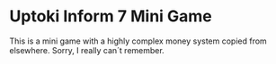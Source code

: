 # Uptoki Inform 7 Mini Game
 
This is a mini game with a highly complex money system copied from elsewhere.
Sorry, I really can´t remember.

